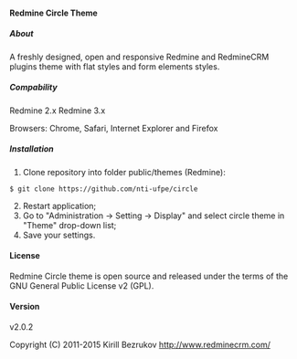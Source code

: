#### Redmine Circle Theme

##### About
A freshly designed, open and responsive Redmine and RedmineCRM plugins theme with flat styles and form elements styles.

##### Compability
Redmine 2.x
Redmine 3.x

Browsers: Chrome, Safari, Internet Explorer and Firefox

##### Installation

1. Clone repository into folder public/themes (Redmine):
```
$ git clone https://github.com/nti-ufpe/circle
```
2. Restart application;
3. Go to "Administration -> Setting -> Display" and select circle theme in "Theme" drop-down list;
4. Save your settings.

#### License
Redmine Circle theme is open source and released under the terms of the GNU General Public License v2 (GPL).

#### Version
v2.0.2

Copyright (C) 2011-2015 Kirill Bezrukov
http://www.redminecrm.com/
